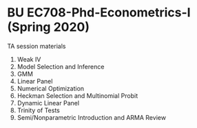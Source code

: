 # BU EC708-Phd-Econometrics-I (Spring 2020)
TA session materials

1. Weak IV
2. Model Selection and Inference
3. GMM
4. Linear Panel
5. Numerical Optimization
6. Heckman Selection and Multinomial Probit
7. Dynamic Linear Panel
8. Trinity of Tests
9. Semi/Nonparametric Introduction and ARMA Review
